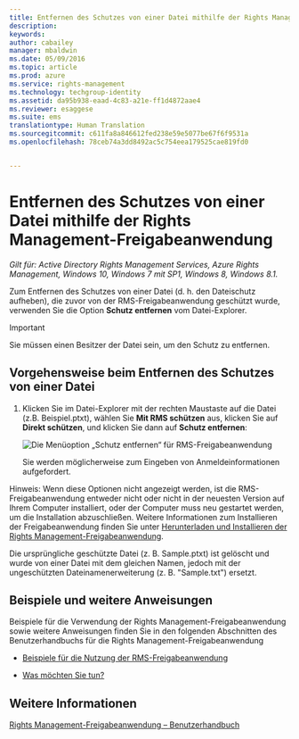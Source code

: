 ```yaml
---
title: Entfernen des Schutzes von einer Datei mithilfe der Rights Management-Freigabeanwendung | Azure RMS
description: 
keywords: 
author: cabailey
manager: mbaldwin
ms.date: 05/09/2016
ms.topic: article
ms.prod: azure
ms.service: rights-management
ms.technology: techgroup-identity
ms.assetid: da95b938-eaad-4c83-a21e-ff1d4872aae4
ms.reviewer: esaggese
ms.suite: ems
translationtype: Human Translation
ms.sourcegitcommit: c611fa8a846612fed238e59e5077be67f6f9531a
ms.openlocfilehash: 78ceb74a3dd8492ac5c754eea179525cae819fd0


---
```


# Entfernen des Schutzes von einer Datei mithilfe der Rights Management-Freigabeanwendung

*Gilt für: Active Directory Rights Management Services, Azure Rights Management, Windows 10, Windows 7 mit SP1, Windows 8, Windows 8.1.*

Zum Entfernen des Schutzes von einer Datei (d. h. den Dateischutz aufheben), die zuvor von der RMS-Freigabeanwendung geschützt wurde, verwenden Sie die Option **Schutz entfernen** vom Datei-Explorer.

> [!IMPORTANT]
> Sie müssen einen Besitzer der Datei sein, um den Schutz zu entfernen.

## Vorgehensweise beim Entfernen des Schutzes von einer Datei

1.  Klicken Sie im Datei-Explorer mit der rechten Maustaste auf die Datei (z.B. Beispiel.ptxt), wählen Sie **Mit RMS schützen** aus, klicken Sie auf **Direkt schützen**, und klicken Sie dann auf **Schutz entfernen**:

    ![Die Menüoption „Schutz entfernen“ für RMS-Freigabeanwendung](../media/ADRMS_MSRMSApp_RemoveProtection.png)

    Sie werden möglicherweise zum Eingeben von Anmeldeinformationen aufgefordert.

Hinweis: Wenn diese Optionen nicht angezeigt werden, ist die RMS-Freigabeanwendung entweder nicht oder nicht in der neuesten Version auf Ihrem Computer installiert, oder der Computer muss neu gestartet werden, um die Installation abzuschließen. Weitere Informationen zum Installieren der Freigabeanwendung finden Sie unter [Herunterladen und Installieren der Rights Management-Freigabeanwendung](install-sharing-app.md).

Die ursprüngliche geschützte Datei (z. B. Sample.ptxt) ist gelöscht und wurde von einer Datei mit dem gleichen Namen, jedoch mit der ungeschützten Dateinamenerweiterung (z. B. "Sample.txt") ersetzt.

## Beispiele und weitere Anweisungen
Beispiele für die Verwendung der Rights Management-Freigabeanwendung sowie weitere Anweisungen finden Sie in den folgenden Abschnitten des Benutzerhandbuchs für die Rights Management-Freigabeanwendung

-   [Beispiele für die Nutzung der RMS-Freigabeanwendung](sharing-app-user-guide.md#examples-for-using-the-rms-sharing-application)

-   [Was möchten Sie tun?](sharing-app-user-guide.md#what-do-you-want-to-do-)

## Weitere Informationen
[Rights Management-Freigabeanwendung – Benutzerhandbuch](sharing-app-user-guide.md)



<!--HONumber=Jun16_HO4-->


